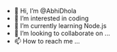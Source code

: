 - 👋 Hi, I’m @AbhiDhola
- 👀 I’m interested in coding
- 🌱 I’m currently learning Node.js
- 💞️ I’m looking to collaborate on ...
- 📫 How to reach me ...

<!---
AbhiDhola/AbhiDhola is a ✨ special ✨ repository because its `README.md` (this file) appears on your GitHub profile.
You can click the Preview link to take a look at your changes.
--->
